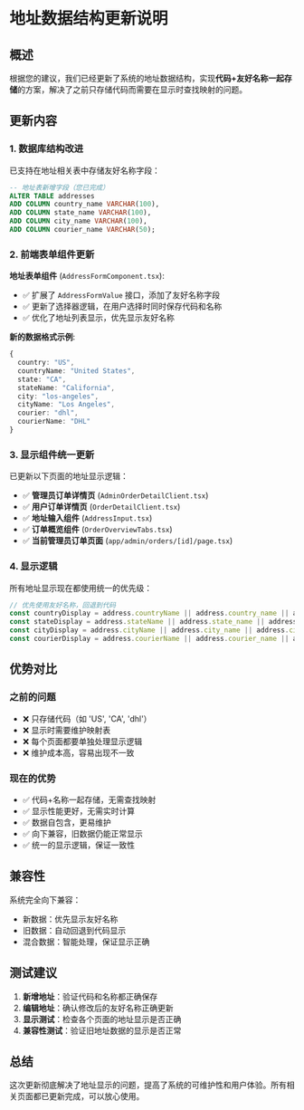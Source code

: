 # 地址数据结构更新说明

## 概述

根据您的建议，我们已经更新了系统的地址数据结构，实现**代码+友好名称一起存储**的方案，解决了之前只存储代码而需要在显示时查找映射的问题。

## 更新内容

### 1. 数据库结构改进

已支持在地址相关表中存储友好名称字段：

```sql
-- 地址表新增字段（您已完成）
ALTER TABLE addresses 
ADD COLUMN country_name VARCHAR(100),
ADD COLUMN state_name VARCHAR(100), 
ADD COLUMN city_name VARCHAR(100),
ADD COLUMN courier_name VARCHAR(50);
```

### 2. 前端表单组件更新

**地址表单组件** (`AddressFormComponent.tsx`):
- ✅ 扩展了 `AddressFormValue` 接口，添加了友好名称字段
- ✅ 更新了选择器逻辑，在用户选择时同时保存代码和名称
- ✅ 优化了地址列表显示，优先显示友好名称

**新的数据格式示例**:
```typescript
{
  country: "US",
  countryName: "United States",
  state: "CA", 
  stateName: "California",
  city: "los-angeles",
  cityName: "Los Angeles",
  courier: "dhl",
  courierName: "DHL"
}
```

### 3. 显示组件统一更新

已更新以下页面的地址显示逻辑：

- ✅ **管理员订单详情页** (`AdminOrderDetailClient.tsx`)
- ✅ **用户订单详情页** (`OrderDetailClient.tsx`) 
- ✅ **地址输入组件** (`AddressInput.tsx`)
- ✅ **订单概览组件** (`OrderOverviewTabs.tsx`)
- ✅ **当前管理员订单页面** (`app/admin/orders/[id]/page.tsx`)

### 4. 显示逻辑

所有地址显示现在都使用统一的优先级：

```typescript
// 优先使用友好名称，回退到代码
const countryDisplay = address.countryName || address.country_name || address.country;
const stateDisplay = address.stateName || address.state_name || address.state;
const cityDisplay = address.cityName || address.city_name || address.city;
const courierDisplay = address.courierName || address.courier_name || address.courier;
```

## 优势对比

### 之前的问题
- ❌ 只存储代码（如 'US', 'CA', 'dhl'）
- ❌ 显示时需要维护映射表
- ❌ 每个页面都要单独处理显示逻辑
- ❌ 维护成本高，容易出现不一致

### 现在的优势
- ✅ 代码+名称一起存储，无需查找映射
- ✅ 显示性能更好，无需实时计算
- ✅ 数据自包含，更易维护
- ✅ 向下兼容，旧数据仍能正常显示
- ✅ 统一的显示逻辑，保证一致性

## 兼容性

系统完全向下兼容：
- 新数据：优先显示友好名称
- 旧数据：自动回退到代码显示
- 混合数据：智能处理，保证显示正确

## 测试建议

1. **新增地址**：验证代码和名称都正确保存
2. **编辑地址**：确认修改后的友好名称正确更新
3. **显示测试**：检查各个页面的地址显示是否正确
4. **兼容性测试**：验证旧地址数据的显示是否正常

## 总结

这次更新彻底解决了地址显示的问题，提高了系统的可维护性和用户体验。所有相关页面都已更新完成，可以放心使用。 